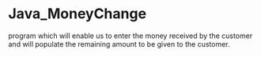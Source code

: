 # Java_MoneyChange
program which will enable us to enter the money received by the customer and will populate the remaining amount to be given to the customer.
